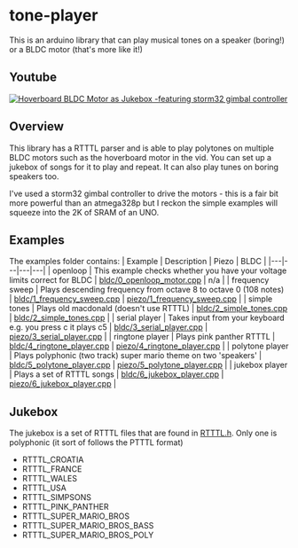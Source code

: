 # tone-player
This is an arduino library that can play musical tones on a speaker (boring!) or a BLDC motor (that's more like it!)

## Youtube
[![Hoverboard BLDC Motor as Jukebox -featuring storm32 gimbal controller](https://i9.ytimg.com/vi/iqQp86-zv90/mq2.jpg?sqp=CKDz7PsF&rs=AOn4CLAK7QiIxoBjsX15bIsJOOtRckXPdA)](https://youtu.be/iqQp86-zv90)

## Overview
This library has a RTTTL parser and is able to play polytones on multiple BLDC motors such as the hoverboard motor in the vid.  You can set up a jukebox of songs for it to play and repeat.  It can also play tunes on boring speakers too.

I've used a storm32 gimbal controller to drive the motors - this is a fair bit more powerful than an atmega328p but I reckon the simple examples will squeeze into the 2K of SRAM of an UNO.

## Examples
The examples folder contains:
| Example  | Description  | Piezo  | BLDC  |
|---|---|---|---|
| openloop  | This example checks whether you have your voltage limits correct for BLDC  | [bldc/0_openloop_motor.cpp](./examples/bldc/0_openloop_motor.cpp)  | n/a  | 
| frequency sweep  | Plays descending frequency from octave 8 to octave 0 (108 notes)  | [bldc/1_frequency_sweep.cpp](./examples/bldc/1_frequency_sweep.cpp)  | [piezo/1_frequency_sweep.cpp](./examples/piezo/1_frequency_sweep.cpp)  | 
| simple tones  |  Plays old macdonald (doesn't use RTTTL)  |  [bldc/2_simple_tones.cpp](./examples/bldc/2_simple_tones.cpp) | [bldc/2_simple_tones.cpp](./examples/bldc/2_simple_tones.cpp)  | 
| serial player  | Takes input from your keyboard e.g. you press c it plays c5  | [bldc/3_serial_player.cpp](./examples/bldc/3_serial_player.cpp)  |  [piezo/3_serial_player.cpp](./examples/piezo/3_serial_player.cpp) | 
| ringtone player  | Plays pink panther RTTTL  | [bldc/4_ringtone_player.cpp](./examples/bldc/4_ringtone_player.cpp)  | [piezo/4_ringtone_player.cpp](./examples/piezo/4_ringtone_player.cpp)  |
| polytone player  | Plays polyphonic (two track) super mario theme on two 'speakers'  | [bldc/5_polytone_player.cpp](./examples/bldc/5_polytone_player.cpp)  | [piezo/5_polytone_player.cpp](./examples/piezo/5_polytone_player.cpp)  |
| jukebox player  | Plays a set of RTTTL songs  | [bldc/6_jukebox_player.cpp](./examples/bldc/6_jukebox_player.cpp)  | [piezo/6_jukebox_player.cpp](./examples/piezo/6_jukebox_player.cpp)  |

## Jukebox
The jukebox is a set of RTTTL files that are found in [RTTTL.h](./src/RTTTL.h).  Only one is polyphonic (it sort of follows the PTTTL format)
 * RTTTL_CROATIA
 * RTTTL_FRANCE
 * RTTTL_WALES
 * RTTTL_USA
 * RTTTL_SIMPSONS
 * RTTTL_PINK_PANTHER
 * RTTTL_SUPER_MARIO_BROS
 * RTTTL_SUPER_MARIO_BROS_BASS
 * RTTTL_SUPER_MARIO_BROS_POLY
 
